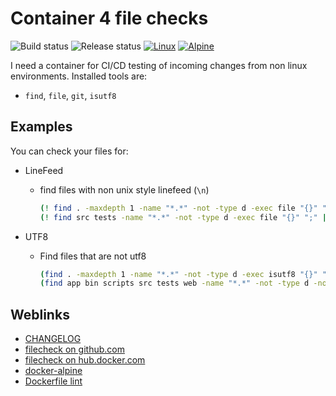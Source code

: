 # Container 4 file checks

![Build status](https://github.com/deeagle/filecheck/workflows/CI/badge.svg)
![Release status](https://github.com/deeagle/filecheck/workflows/Release%20version/badge.svg)
[![Linux](https://svgshare.com/i/Zhy.svg)](https://svgshare.com/i/Zhy.svg)
[![Alpine](https://img.shields.io/badge/Alpine_Linux-0D597F?style=flat-square&logo=alpine-linux&logoColor=white)](https://img.shields.io/badge/Alpine_Linux-0D597F?style=flat-square&logo=alpine-linux&logoColor=white)

I need a container for CI/CD testing of incoming changes from
non linux environments. Installed tools are:

- `find`, `file`, `git`, `isutf8`

## Examples

You can check your files for:

- LineFeed
  - find files with non unix style linefeed (`\n`)

    ```bash
    (! find . -maxdepth 1 -name "*.*" -not -type d -exec file "{}" ";" | grep "CRLF\|CR")
    (! find src tests -name "*.*" -not -type d -exec file "{}" ";" | grep "CRLF\|CR")
    ```

- UTF8
  - Find files that are not utf8
    <!-- markdownlint-disable MD013 -->
    ```bash
    (find . -maxdepth 1 -name "*.*" -not -type d -exec isutf8 "{}" "+")
    (find app bin scripts src tests web -name "*.*" -not -type d -not -name "*.png" -not -name "*.gif" -not -name "favicon.ico"  -exec isutf8 "{}" "+")
    ```
    <!-- markdownlint-enable MD013 -->

## Weblinks

- [CHANGELOG](CHANGELOG.md)
- [filecheck on github.com](https://github.com/deeagle/filecheck)
- [filecheck on hub.docker.com](https://hub.docker.com/r/docdee/filecheck)
- [docker-alpine](https://github.com/alpinelinux/docker-alpine)
- [Dockerfile lint](https://github.com/hadolint/hadolint)
